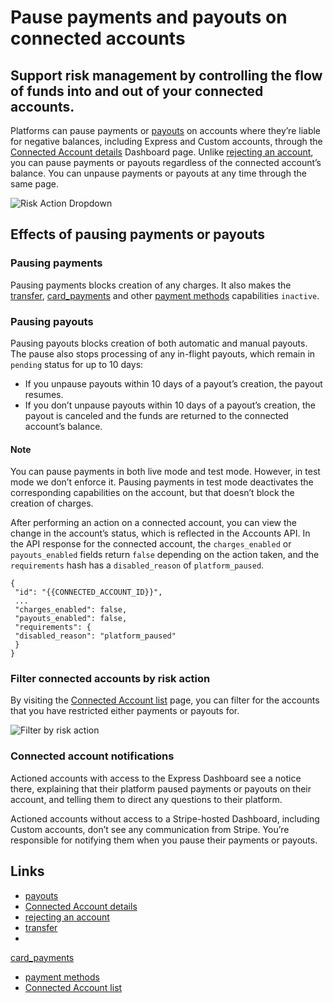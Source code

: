 # Pause payments and payouts on connected accounts

## Support risk management by controlling the flow of funds into and out of your connected accounts.

Platforms can pause payments or [payouts](https://docs.stripe.com/payouts) on
accounts where they’re liable for negative balances, including Express and
Custom accounts, through the [Connected Account
details](https://docs.stripe.com/connect/dashboard/managing-individual-accounts)
Dashboard page. Unlike [rejecting an
account](https://docs.stripe.com/api/account/reject), you can pause payments or
payouts regardless of the connected account’s balance. You can unpause payments
or payouts at any time through the same page.

![Risk Action
Dropdown](https://b.stripecdn.com/docs-statics-srv/assets/risk-action-dropdown.2ae7b4d238c08427d9a9f67fbbeda87f.png)

## Effects of pausing payments or payouts

### Pausing payments

Pausing payments blocks creation of any charges. It also makes the
[transfer](https://docs.stripe.com/connect/account-capabilities#transfers),
[card_payments](https://docs.stripe.com/connect/account-capabilities#card-payments)
and other [payment
methods](https://docs.stripe.com/connect/account-capabilities#payment-methods)
capabilities `inactive`.

### Pausing payouts

Pausing payouts blocks creation of both automatic and manual payouts. The pause
also stops processing of any in-flight payouts, which remain in `pending` status
for up to 10 days:

- If you unpause payouts within 10 days of a payout’s creation, the payout
resumes.
- If you don’t unpause payouts within 10 days of a payout’s creation, the payout
is canceled and the funds are returned to the connected account’s balance.

#### Note

You can pause payments in both live mode and test mode. However, in test mode we
don’t enforce it. Pausing payments in test mode deactivates the corresponding
capabilities on the account, but that doesn’t block the creation of charges.

After performing an action on a connected account, you can view the change in
the account’s status, which is reflected in the Accounts API. In the API
response for the connected account, the `charges_enabled` or `payouts_enabled`
fields return `false` depending on the action taken, and the `requirements` hash
has a `disabled_reason` of `platform_paused`.

```
{
 "id": "{{CONNECTED_ACCOUNT_ID}}",
 ...
 "charges_enabled": false,
 "payouts_enabled": false,
 "requirements": {
 "disabled_reason": "platform_paused"
 }
}
```

### Filter connected accounts by risk action

By visiting the [Connected Account
list](https://docs.stripe.com/connect/dashboard/viewing-all-accounts) page, you
can filter for the accounts that you have restricted either payments or payouts
for.

![Filter by risk
action](https://b.stripecdn.com/docs-statics-srv/assets/risk-action-filter.e5de33081fc98d114e3082284a251f6f.png)

### Connected account notifications

Actioned accounts with access to the Express Dashboard see a notice there,
explaining that their platform paused payments or payouts on their account, and
telling them to direct any questions to their platform.

Actioned accounts without access to a Stripe-hosted Dashboard, including Custom
accounts, don’t see any communication from Stripe. You’re responsible for
notifying them when you pause their payments or payouts.

## Links

- [payouts](https://docs.stripe.com/payouts)
- [Connected Account
details](https://docs.stripe.com/connect/dashboard/managing-individual-accounts)
- [rejecting an account](https://docs.stripe.com/api/account/reject)
- [transfer](https://docs.stripe.com/connect/account-capabilities#transfers)
-
[card_payments](https://docs.stripe.com/connect/account-capabilities#card-payments)
- [payment
methods](https://docs.stripe.com/connect/account-capabilities#payment-methods)
- [Connected Account
list](https://docs.stripe.com/connect/dashboard/viewing-all-accounts)
